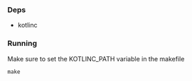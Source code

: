 ### Deps

- kotlinc

### Running

Make sure to set the KOTLINC\_PATH variable in the makefile

```
make
```
